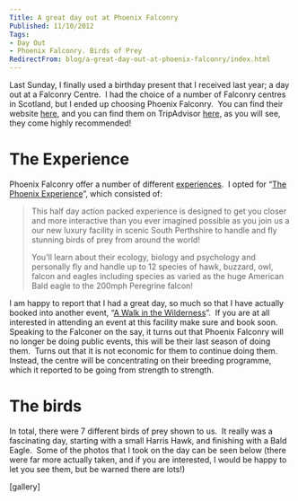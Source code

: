 ```yaml
---
Title: A great day out at Phoenix Falconry
Published: 11/10/2012
Tags:
- Day Out
- Phoenix Falconry. Birds of Prey
RedirectFrom: blog/a-great-day-out-at-phoenix-falconry/index.html
---
```


Last Sunday, I finally used a birthday present that I received last year; a day out at a Falconry Centre.  I had the choice of a number of Falconry centres in Scotland, but I ended up choosing Phoenix Falconry.  You can find their website [here](http://falconry-in-scotland.co.uk/), and you can find them on TripAdvisor [here,](http://www.tripadvisor.co.uk/Attraction_Review-g1146700-d2108482-Reviews-Phoenix_Falconry-Blackford_Perth_and_Kinross_Scotland.html) as you will see, they come highly recommended!

# The Experience

Phoenix Falconry offer a number of different [experiences](http://www.scottishfalconry.co.uk/shopdisplayproducts.asp?id=1&cat=Falcon+Experiences).  I opted for “[The Phoenix Experience](http://www.scottishfalconry.co.uk/shopexd.asp?id=3)”, which consisted of:

> This half day action packed experience is designed to get you closer and more interactive than you ever imagined possible as you join us a our new luxury facility in scenic South Perthshire to handle and fly stunning birds of prey from around the world!
>
> You'll learn about their ecology, biology and psychology and personally fly and handle up to 12 species of hawk, buzzard, owl, falcon and eagles including species as varied as the huge American Bald eagle to the 200mph Peregrine falcon!

I am happy to report that I had a great day, so much so that I have actually booked into another event, “[A Walk in the Wilderness](http://www.scottishfalconry.co.uk/shopexd.asp?id=4)”.  If you are at all interested in attending an event at this facility make sure and book soon.  Speaking to the Falconer on the say, it turns out that Phoenix Falconry will no longer be doing public events, this will be their last season of doing them.  Turns out that it is not economic for them to continue doing them.  Instead, the centre will be concentrating on their breeding programme, which it reported to be going from strength to strength.

# The birds

In total, there were 7 different birds of prey shown to us.  It really was a fascinating day, starting with a small Harris Hawk, and finishing with a Bald Eagle.  Some of the photos that I took on the day can be seen below (there were far more actually taken, and if you are interested, I would be happy to let you see them, but be warned there are lots!)

[gallery]
